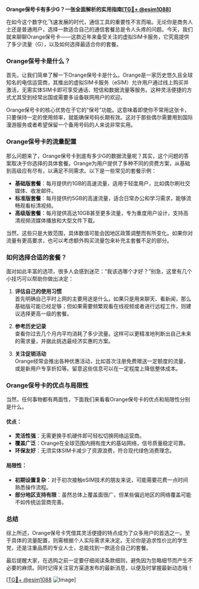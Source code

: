 **Orange保号卡有多少G？一张全面解析的实用指南[[TG💪+ @esim1088](https://t.me/s/esim1088)]**

在如今这个数字化飞速发展的时代，通信工具的重要性不言而喻。无论你是商务人士还是普通用户，选择一款适合自己的通信套餐总是令人头疼的问题。今天，我们就来聊聊Orange保号卡——这款近年来备受关注的虚拟SIM卡服务，它究竟提供了多少流量（G），以及如何选择最适合你的套餐。

### Orange保号卡是什么？

首先，让我们简单了解一下Orange保号卡是什么。Orange是一家历史悠久且全球知名的电信运营商，其推出的虚拟SIM卡服务（eSIM）允许用户通过线上购买并激活，无需实体SIM卡即可享受通话、短信和数据流量等服务。这种灵活便捷的方式尤其受到经常出国或需要多设备联网用户的欢迎。

Orange保号卡的核心优势在于它的“保号”功能。这意味着即使你不常用这张卡，只要保持一定的使用频率，就能确保号码长期有效。这对于那些偶尔需要用到国际漫游服务或者希望保留一个备用号码的人来说非常实用。

### Orange保号卡的流量配置

那么问题来了，Orange保号卡到底有多少G的数据流量呢？其实，这个问题的答案取决于你选择的具体套餐。Orange为用户提供了多种不同的资费方案，从基础到高级应有尽有，以满足不同需求。以下是一些常见的套餐示例：

- **基础版套餐**：每月提供约1GB的高速流量，适用于轻度用户，比如偶尔刷社交媒体、收发邮件。
- **标准版套餐**：每月提供约5GB的高速流量，适合日常办公和学习需求，能够流畅观看标清视频。
- **高级版套餐**：每月提供高达10GB甚至更多流量，专为重度用户设计，支持高清视频流媒体播放和大型文件下载。

当然，这些只是大致范围，具体数值可能会因地区政策调整而有所变化。如果你对流量有更高要求，也可以考虑额外购买流量包来补充主套餐不足的部分。

### 如何选择合适的套餐？

面对如此丰富的选项，很多人会感到迷茫：“我该选哪个才好？”别急，这里有几个小技巧可以帮助你做出决定：

1. **评估自己的使用习惯**  
   首先明确自己平时上网的主要用途是什么。如果只是用来聊天、看新闻，那么基础版可能已经足够；但如果需要频繁观看在线视频或者进行远程工作，则建议选择更高一级的套餐。

2. **参考历史记录**  
   查看你过去几个月内平均消耗了多少流量。这样可以更精准地判断出自己未来的需求量，并据此挑选最经济实惠的方案。

3. **关注促销活动**  
   Orange经常会推出各种优惠活动，比如首次注册免费赠送一定额度的流量，或是新用户专享折扣等。留意这些信息可以在一定程度上降低整体成本。

### Orange保号卡的优点与局限性

当然，任何事物都有两面性，下面我们来看看Orange保号卡的优点和局限性分别是什么。

#### 优点：
- **灵活性强**：无需更换手机硬件即可轻松切换网络运营商。
- **覆盖广泛**：Orange在全球范围内拥有庞大的基站网络，信号质量稳定可靠。
- **环保友好**：无须实体SIM卡减少了资源浪费，符合现代绿色消费理念。

#### 局限性：
- **初期设置复杂**：对于初次接触eSIM技术的朋友来说，可能需要花费一点时间熟悉操作流程。
- **部分地区支持有限**：虽然总体上覆盖面很广，但某些偏远地区的网络覆盖可能不如传统运营商完善。

### 总结

综上所述，Orange保号卡凭借其灵活便捷的特点成为了众多用户的首选之一。至于具体的流量配置，则需根据个人实际需求来决定。无论你是追求性价比的学生党，还是注重品质的专业人士，总能找到一款适合自己的套餐。

最后提醒大家，在选购之前一定要仔细阅读条款细则，避免因为忽略细节而产生不必要的麻烦。同时记得关注官方渠道发布的最新消息，以便及时掌握最新动态哦！

[[TG💪+ @esim1088](https://t.me/s/esim1088) ![Image](https://i.postimg.cc/4NQfJmqS/Snipaste-2025-05-13-00-14-12.png)]